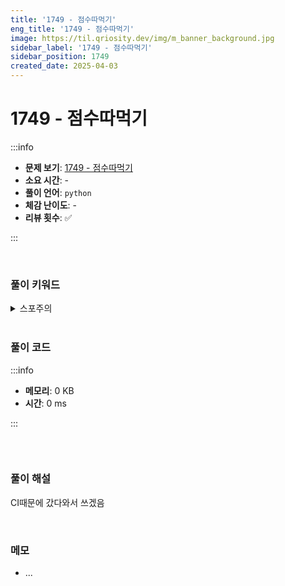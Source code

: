 ```yaml
---
title: '1749 - 점수따먹기'
eng_title: '1749 - 점수따먹기'
image: https://til.qriosity.dev/img/m_banner_background.jpg
sidebar_label: '1749 - 점수따먹기'
sidebar_position: 1749
created_date: 2025-04-03
---
```


# 1749 - 점수따먹기

:::info

- **문제 보기**: [1749 - 점수따먹기](https://www.acmicpc.net/problem/1749)
- **소요 시간**: -
- **풀이 언어**: `python`
- **체감 난이도**: -
- **리뷰 횟수**: ✅

:::

<br />

### 풀이 키워드

<details>
<summary>스포주의</summary>

`-`

</details>

<br />

### 풀이 코드

:::info

- **메모리**: 0 KB
- **시간**: 0 ms

:::

```python

```

<br />

### 풀이 해설

CI때문에 갔다와서 쓰겠음

<br />

### 메모

- ...